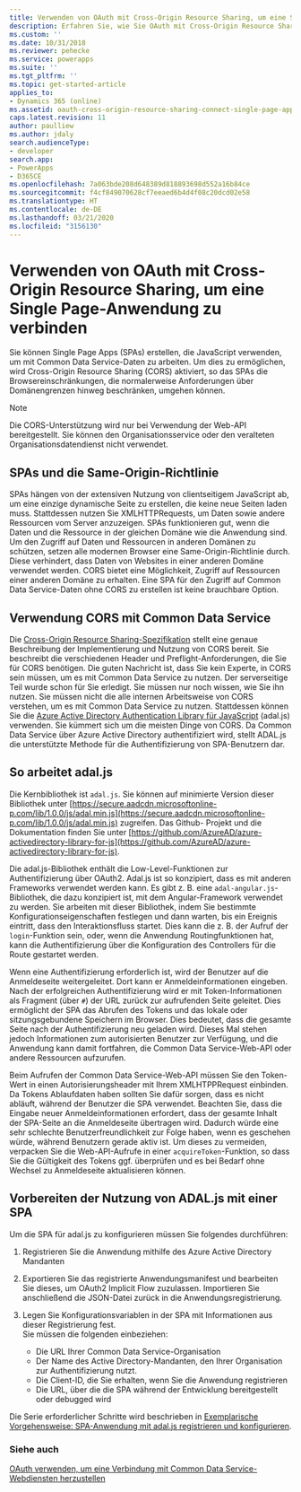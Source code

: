 ```yaml
---
title: Verwenden von OAuth mit Cross-Origin Resource Sharing, um eine Single Page-Anwendung zu verbinden (Common Data Service) | Microsoft-Dokumentation
description: Erfahren Sie, wie Sie OAuth mit Cross-Origin Resource Sharing verwenden, um eine Single Page-Anwendung mit zu verbinden
ms.custom: ''
ms.date: 10/31/2018
ms.reviewer: pehecke
ms.service: powerapps
ms.suite: ''
ms.tgt_pltfrm: ''
ms.topic: get-started-article
applies_to:
- Dynamics 365 (online)
ms.assetid: oauth-cross-origin-resource-sharing-connect-single-page-application
caps.latest.revision: 11
author: paulliew
ms.author: jdaly
search.audienceType:
- developer
search.app:
- PowerApps
- D365CE
ms.openlocfilehash: 7a063bde208d648389d818893698d552a16b84ce
ms.sourcegitcommit: f4cf849070628cf7eeaed6b4d4f08c20dcd02e58
ms.translationtype: HT
ms.contentlocale: de-DE
ms.lasthandoff: 03/21/2020
ms.locfileid: "3156130"
---
```

<!-- https://docs.microsoft.com/dynamics365/customer-engagement/developer/oauth-cross-origin-resource-sharing-connect-single-page-application 

-->
# <a name="use-oauth-with-cross-origin-resource-sharing-to-connect-a-single-page-application"></a>Verwenden von OAuth mit Cross-Origin Resource Sharing, um eine Single Page-Anwendung zu verbinden

Sie können Single Page Apps (SPAs) erstellen, die JavaScript verwenden, um mit Common Data Service-Daten zu arbeiten. Um dies zu ermöglichen, wird Cross-Origin Resource Sharing (CORS) aktiviert, so das SPAs die Browsereinschränkungen, die normalerweise Anforderungen über Domänengrenzen hinweg beschränken, umgehen können.  
  
> [!NOTE]
>  Die CORS-Unterstützung wird nur bei Verwendung der Web-API bereitgestellt. Sie können den Organisationsservice oder den veralteten Organisationsdatendienst nicht verwendet.  
  
<a name="bkmk_Spas_and_same_origin_policy"></a> 
  
## <a name="spas-and-same-origin-policy"></a>SPAs und die Same-Origin-Richtlinie  

SPAs hängen von der extensiven Nutzung von clientseitigem JavaScript ab, um eine einzige dynamische Seite zu erstellen, die keine neue Seiten laden muss. Stattdessen nutzen Sie XMLHTTPRequests, um Daten sowie andere Ressourcen vom Server anzuzeigen. SPAs funktionieren gut, wenn die Daten und die Ressource in der gleichen Domäne wie die Anwendung sind. Um den Zugriff auf Daten und Ressourcen in anderen Domänen zu schützen, setzen alle modernen Browser eine Same-Origin-Richtlinie durch. Diese verhindert, dass Daten von Websites in einer anderen Domäne verwendet werden. CORS bietet eine Möglichkeit, Zugriff auf Ressourcen einer anderen Domäne zu erhalten. Eine SPA für den Zugriff auf Common Data Service-Daten ohne CORS zu erstellen ist keine brauchbare Option.  
  
<a name="bkmk_use_cors"></a>

## <a name="use-cors-with-common-data-service"></a>Verwendung CORS mit Common Data Service 
 
Die [Cross-Origin Resource Sharing-Spezifikation](https://www.w3.org/TR/cors/) stellt eine genaue Beschreibung der Implementierung und Nutzung von CORS bereit. Sie beschreibt die verschiedenen Header und Preflight-Anforderungen, die Sie für CORS benötigen. Die guten Nachricht ist, dass Sie kein Experte, in CORS sein müssen, um es mit Common Data Service zu nutzen. Der serverseitige Teil wurde schon für Sie erledigt. Sie müssen nur noch wissen, wie Sie ihn nutzen.  Sie müssen nicht die alle internen Arbeitsweise von CORS verstehen, um es mit Common Data Service zu nutzen. Stattdessen können Sie die [Azure Active Directory Authentication Library für JavaScript](https://github.com/AzureAD/azure-activedirectory-library-for-js) (adal.js) verwenden. Sie kümmert sich um die meisten Dinge von CORS. Da Common Data Service über Azure Active Directory authentifiziert wird, stellt ADAL.js die unterstützte Methode für die Authentifizierung von SPA-Benutzern dar.  
  
<a name="bkmk_how_adaljs_works"></a>

## <a name="how-adaljs-works"></a>So arbeitet adal.js

Die Kernbibliothek ist `adal.js`. Sie können auf minimierte Version dieser Bibliothek unter [https://secure.aadcdn.microsoftonline-p.com/lib/1.0.0/js/adal.min.js](https://secure.aadcdn.microsoftonline-p.com/lib/1.0.0/js/adal.min.js) zugreifen. Das Github- Projekt und die Dokumentation finden Sie unter [https://github.com/AzureAD/azure-activedirectory-library-for-js](https://github.com/AzureAD/azure-activedirectory-library-for-js).  
  
Die adal.js-Bibliothek enthält die Low-Level-Funktionen zur Authentifizierung über OAuth2. Adal.js ist so konzipiert, dass es mit anderen Frameworks verwendet werden kann. Es gibt z. B. eine `adal-angular.js`-Bibliothek, die dazu konzipiert ist, mit dem Angular-Framework verwendet zu werden. Sie arbeiten mit dieser Bibliothek, indem Sie bestimmte Konfigurationseigenschaften festlegen und dann warten, bis ein Ereignis eintritt, dass den Interaktionsfluss startet. Dies kann die z. B. der Aufruf der `login`-Funktion sein, oder, wenn die Anwendung Routingfunktionen hat, kann die Authentifizierung über die Konfiguration des Controllers für die Route gestartet werden.  
  
Wenn eine Authentifizierung erforderlich ist, wird der Benutzer auf die Anmeldeseite weitergeleitet. Dort kann er Anmeldeinformationen eingeben. Nach der erfolgreichen Authentifizierung wird er mit Token-Informationen als Fragment (über `#`) der URL zurück zur aufrufenden Seite geleitet. Dies ermöglicht der SPA das Abrufen des Tokens und das lokale oder sitzungsgebundene Speichern im Browser. Dies bedeutet, dass die gesamte Seite nach der Authentifizierung neu geladen wird. Dieses Mal stehen jedoch Informationen zum autorisierten Benutzer zur Verfügung, und die Anwendung kann damit fortfahren, die Common Data Service-Web-API oder andere Ressourcen aufzurufen.  
  
Beim Aufrufen der Common Data Service-Web-API müssen Sie den Token-Wert in einen Autorisierungsheader mit Ihrem XMLHTPPRequest einbinden. Da Tokens Ablaufdaten haben sollten Sie dafür sorgen, dass es nicht abläuft, während der Benutzer die SPA verwendet. Beachten Sie, dass die Eingabe neuer Anmeldeinformationen erfordert, dass der gesamte Inhalt der SPA-Seite an die Anmeldeseite übertragen wird. Dadurch würde eine sehr schlechte Benutzerfreundlichkeit zur Folge haben, wenn es geschehen würde, während Benutzern gerade aktiv ist. Um dieses zu vermeiden, verpacken Sie die Web-API-Aufrufe in einer `acquireToken`-Funktion, so dass Sie die Gültigkeit des Tokens ggf. überprüfen und es bei Bedarf ohne Wechsel zu Anmeldeseite aktualisieren können.  
  
<a name="bkmk_preparing_to_use_adaljs"></a>

## <a name="preparing-to-use-adaljs-with-a-spa"></a>Vorbereiten der Nutzung von ADAL.js mit einer SPA

 Um die SPA für adal.js zu konfigurieren müssen Sie folgendes durchführen:  
  
1.  Registrieren Sie die Anwendung mithilfe des Azure Active Directory Mandanten  
2.  Exportieren Sie das registrierte Anwendungsmanifest und bearbeiten Sie dieses, um OAuth2 Implicit Flow zuzulassen. Importieren Sie anschließend die JSON-Datei zurück in die Anwendungsregistrierung.  
3.  Legen Sie Konfigurationsvariablen in der SPA mit Informationen aus dieser Registrierung fest.  
     Sie müssen die folgenden einbeziehen:  
  
    -   Die URL Ihrer Common Data Service-Organisation  
    -   Der Name des Active Directory-Mandanten, den Ihrer Organisation zur Authentifizierung nutzt.  
    -   Die Client-ID, die Sie erhalten, wenn Sie die Anwendung registrieren  
    -   Die URL, über die die SPA während der Entwicklung bereitgestellt oder debugged wird  


 Die Serie erforderlicher Schritte wird beschrieben in [Exemplarische Vorgehensweise: SPA-Anwendung mit adal.js registrieren und konfigurieren](walkthrough-registering-configuring-simplespa-application-adal-js.md).  
  
### <a name="see-also"></a>Siehe auch

[OAuth verwenden, um eine Verbindung mit Common Data Service-Webdiensten herzustellen](connect-web-services-using-oauth.md)   


